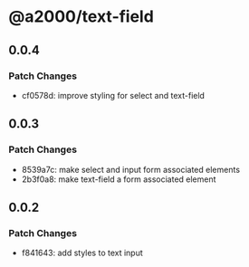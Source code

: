 # @a2000/text-field

## 0.0.4

### Patch Changes

- cf0578d: improve styling for select and text-field

## 0.0.3

### Patch Changes

- 8539a7c: make select and input form associated elements
- 2b3f0a8: make text-field a form associated element

## 0.0.2

### Patch Changes

- f841643: add styles to text input
